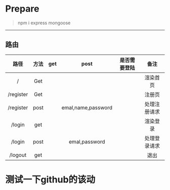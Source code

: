  # Prepare
 > npm i express mongoose

---
 ## 路由
 | 路径 | 方法 | get | post | 是否需要登陆 | 备注 |
 | :----: | :----: | :----: | :----: | :----: | :----: |
 | / | Get | | | | 渲染首页|
 | /register | Get| | | | 注册页
 | /register|post||emal,name,password||处理注册请求
 | /login|get||||渲染登录
 |/login|post||emal,password||处理登录请求
 |/logout|get||||退出

 # 测试一下github的该动
